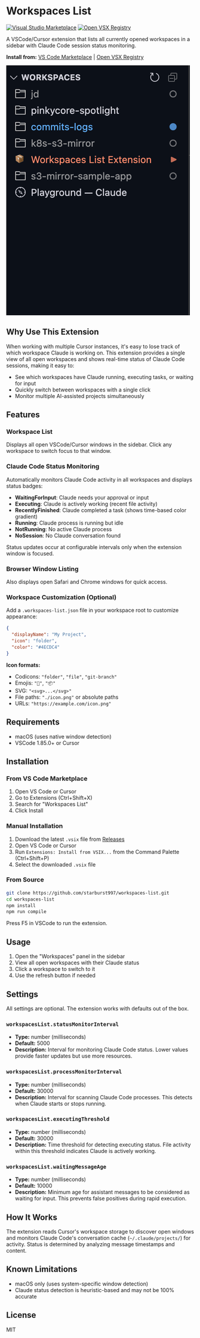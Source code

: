 # Workspaces List

[![Visual Studio Marketplace](https://img.shields.io/badge/Visual%20Studio%20Marketplace-Install-blue?style=flat-square&logo=visual-studio-code)](https://marketplace.visualstudio.com/items?itemName=jdboivin.workspaces-list)
[![Open VSX Registry](https://img.shields.io/badge/Open%20VSX%20Registry-Install-orange?style=flat-square&logo=eclipse-ide)](https://open-vsx.org/extension/jdboivin/workspaces-list)

A VSCode/Cursor extension that lists all currently opened workspaces in a sidebar with Claude Code session status monitoring.

**Install from:** [VS Code Marketplace](https://marketplace.visualstudio.com/items?itemName=jdboivin.workspaces-list) | [Open VSX Registry](https://open-vsx.org/extension/jdboivin/workspaces-list)

![Screenshot](docs/screenshot.png)

## Why Use This Extension

When working with multiple Cursor instances, it's easy to lose track of which workspace Claude is working on. This extension provides a single view of all open workspaces and shows real-time status of Claude Code sessions, making it easy to:

- See which workspaces have Claude running, executing tasks, or waiting for input
- Quickly switch between workspaces with a single click
- Monitor multiple AI-assisted projects simultaneously

## Features

### Workspace List

Displays all open VSCode/Cursor windows in the sidebar. Click any workspace to switch focus to that window.

### Claude Code Status Monitoring

Automatically monitors Claude Code activity in all workspaces and displays status badges:

- **WaitingForInput**: Claude needs your approval or input
- **Executing**: Claude is actively working (recent file activity)
- **RecentlyFinished**: Claude completed a task (shows time-based color gradient)
- **Running**: Claude process is running but idle
- **NotRunning**: No active Claude process
- **NoSession**: No Claude conversation found

Status updates occur at configurable intervals only when the extension window is focused.

### Browser Window Listing

Also displays open Safari and Chrome windows for quick access.

### Workspace Customization (Optional)

Add a `.workspaces-list.json` file in your workspace root to customize appearance:

```json
{
  "displayName": "My Project",
  "icon": "folder",
  "color": "#4ECDC4"
}
```

**Icon formats:**
- Codicons: `"folder"`, `"file"`, `"git-branch"`
- Emojis: `"🚀"`, `"📦"`
- SVG: `"<svg>...</svg>"`
- File paths: `"./icon.png"` or absolute paths
- URLs: `"https://example.com/icon.png"`

## Requirements

- macOS (uses native window detection)
- VSCode 1.85.0+ or Cursor

## Installation

### From VS Code Marketplace

1. Open VS Code or Cursor
2. Go to Extensions (Ctrl+Shift+X)
3. Search for "Workspaces List"
4. Click Install

### Manual Installation

1. Download the latest `.vsix` file from [Releases](https://github.com/starburst997/workspaces-list/releases)
2. Open VS Code or Cursor
3. Run `Extensions: Install from VSIX...` from the Command Palette (Ctrl+Shift+P)
4. Select the downloaded `.vsix` file

### From Source

```bash
git clone https://github.com/starburst997/workspaces-list.git
cd workspaces-list
npm install
npm run compile
```

Press F5 in VSCode to run the extension.

## Usage

1. Open the "Workspaces" panel in the sidebar
2. View all open workspaces with their Claude status
3. Click a workspace to switch to it
4. Use the refresh button if needed

## Settings

All settings are optional. The extension works with defaults out of the box.

### `workspacesList.statusMonitorInterval`

- **Type:** number (milliseconds)
- **Default:** 5000
- **Description:** Interval for monitoring Claude Code status. Lower values provide faster updates but use more resources.

### `workspacesList.processMonitorInterval`

- **Type:** number (milliseconds)
- **Default:** 30000
- **Description:** Interval for scanning Claude Code processes. This detects when Claude starts or stops running.

### `workspacesList.executingThreshold`

- **Type:** number (milliseconds)
- **Default:** 30000
- **Description:** Time threshold for detecting executing status. File activity within this threshold indicates Claude is actively working.

### `workspacesList.waitingMessageAge`

- **Type:** number (milliseconds)
- **Default:** 10000
- **Description:** Minimum age for assistant messages to be considered as waiting for input. This prevents false positives during rapid execution.

## How It Works

The extension reads Cursor's workspace storage to discover open windows and monitors Claude Code's conversation cache (`~/.claude/projects/`) for activity. Status is determined by analyzing message timestamps and content.

## Known Limitations

- macOS only (uses system-specific window detection)
- Claude status detection is heuristic-based and may not be 100% accurate

## License

MIT
